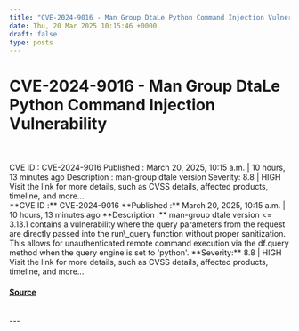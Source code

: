```yaml
---
title: "CVE-2024-9016 - Man Group DtaLe Python Command Injection Vulnerability"
date: Thu, 20 Mar 2025 10:15:46 +0000
draft: false
type: posts
---
```

# CVE-2024-9016 - Man Group DtaLe Python Command Injection Vulnerability

<br/>

<br/>
 CVE ID : CVE-2024-9016 Published : March 20, 2025, 10:15 a.m. | 10 hours, 13 minutes ago Description : man-group dtale version Severity: 8.8 | HIGH Visit the link for more details, such as CVSS details, affected products, timeline, and more... 
<br/>
**CVE ID :** CVE-2024-9016  
**Published :** March 20, 2025, 10:15 a.m. | 10 hours, 13 minutes ago  
**Description :** man-group dtale version <= 3.13.1 contains a vulnerability where the query parameters from the request are directly passed into the run\_query function without proper sanitization. This allows for unauthenticated remote command execution via the df.query method when the query engine is set to 'python'.  
**Severity:** 8.8 | HIGH  
Visit the link for more details, such as CVSS details, affected products, timeline, and more...

#### [Source](https://cvefeed.io/vuln/detail/CVE-2024-9016)

<br/>
---
